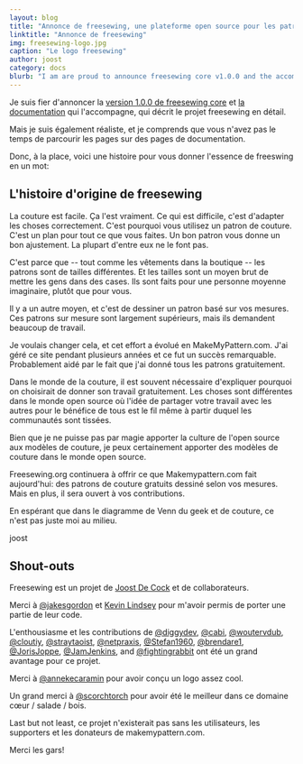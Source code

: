 ```yaml
---
layout: blog
title: "Annonce de freesewing, une plateforme open source pour les patrons de couture sur mesure"
linktitle: "Annonce de freesewing"
img: freesewing-logo.jpg
caption: "Le logo freesewing"
author: joost
category: docs
blurb: "I am are proud to announce freesewing core v1.0.0 and the accompanying documentation that describes the freesewing project in detail."
---
```

Je suis fier d'annoncer la [version 1.0.0 de freesewing core](https://github.com/freesewing/core)
et [la documentation](/docs) qui l'accompagne, qui décrit le projet freesewing en détail.

Mais je suis également réaliste, 
et je comprends que vous n'avez pas le temps de parcourir les pages sur des pages de documentation.

Donc, à la place, voici une histoire pour vous donner l'essence de freeswing en un mot:

## L'histoire d'origine de freesewing

La couture est facile. Ça l'est vraiment.  Ce qui est difficile, c'est d'adapter les choses correctement. 
C'est pourquoi vous utilisez un patron de couture.  C'est un plan pour tout ce que vous faites. 
Un bon patron vous donne un bon ajustement. La plupart d'entre eux ne le font pas.

C'est parce que -- tout comme les vêtements dans la boutique -- les patrons sont de tailles différentes. 
Et les tailles sont un moyen brut de mettre les gens dans des cases. 
Ils sont faits pour une personne moyenne imaginaire, plutôt que pour vous.

Il y a un autre moyen, et c'est de dessiner un patron basé sur vos mesures. 
Ces patrons sur mesure sont largement supérieurs, mais ils demandent beaucoup de travail.

Je voulais changer cela, et cet effort a évolué en MakeMyPattern.com. 
J'ai géré ce site pendant plusieurs années et ce fut un succès remarquable. 
Probablement aidé par le fait que j'ai donné tous les patrons gratuitement.

Dans le monde de la couture, il est souvent nécessaire d'expliquer pourquoi on 
choisirait de donner son travail gratuitement. 
Les choses sont différentes dans le monde open source où l'idée de partager votre travail 
avec les autres pour le bénéfice de tous est le fil même à partir duquel les communautés sont tissées.

Bien que je ne puisse pas par magie apporter la culture de l'open source aux modèles de couture, 
je peux certainement apporter des modèles de couture dans le monde open source.

Freesewing.org continuera à offrir ce que Makemypattern.com fait aujourd'hui: 
des patrons de couture gratuits dessiné selon vos mesures. 
Mais en plus, il sera ouvert à vos contributions.

En espérant que dans le diagramme de Venn du geek et de couture, 
ce n'est pas juste moi au milieu.

joost

## Shout-outs
Freesewing est un projet de [Joost De Cock](https://github.com/joostdecock) et de collaborateurs.

Merci à [@jakesgordon](https://github.com/jakesgordon) et 
[Kevin Lindsey](http://www.kevlindev.com/) pour m'avoir permis de porter une partie de leur code.

L'enthousiasme et les contributions de 
[@diggydev](https://github.com/diggydev),
[@cabi](https://github.com/cabi),
[@woutervdub](https://github.com/woutervdub),
[@cloutiy](https://github.com/cloutiy),
[@straytaoist](https://github.com/straytaoist),
[@netpraxis](https://github.com/netpraxis),
[@Stefan1960](https://github.com/Stefan1960),
[@brendare1](https://github.com/brendare1),
[@JorisJoppe](https://github.com/JorisJoppe),
[@JamJenkins](https://github.com/JamJenkins), and
[@fightingrabbit](https://github.com/fightingrabbit)
ont été un grand avantage pour ce projet.

Merci à [@annekecaramin](https://twitter.com/annekecaramin) pour avoir conçu un logo assez cool.

Un grand merci à [@scorchtorch](https://twitter.com/scorchtorch) pour avoir été le meilleur dans ce domaine cœur / salade / bois.

Last but not least, ce projet n'existerait pas sans les utilisateurs, les supporters et les donateurs de makemypattern.com.

Merci les gars!
